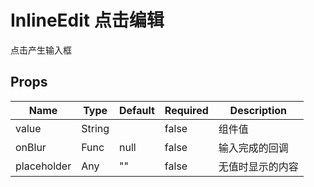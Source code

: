# InlineEdit 点击编辑

点击产生输入框


## Props
| Name        | Type   | Default | Required | Description |
| ----------- | ------ | ------- | -------- | ----------- |
| value       | String |         | false    | 组件值         |
| onBlur      | Func   | null    | false    | 输入完成的回调     |
| placeholder | Any    | ""      | false    | 无值时显示的内容    |
